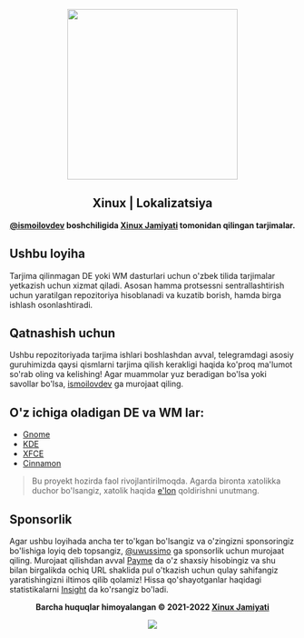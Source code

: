<p align="center"><a href="https://xinux.uz" target="_blank"><img height="300" width="300" src="./.github/assets/tux.png"/></a></p>
<h2 align="center">Xinux | Lokalizatsiya</h2>
<p align="center"><b><a href="https://github.com/ismoilovdevml" target="_blank">@ismoilovdev</a> boshchiligida <a href="https://xinux.uz" target="_blank">Xinux Jamiyati</a> tomonidan qilingan tarjimalar.</b></p>

## Ushbu loyiha

Tarjima qilinmagan DE yoki WM dasturlari uchun o'zbek tilida tarjimalar yetkazish uchun xizmat qiladi.
Asosan hamma protsessni sentrallashtirish uchun yaratilgan repozitoriya hisoblanadi va kuzatib borish, hamda
birga ishlash osonlashtiradi.

## Qatnashish  uchun

Ushbu repozitoriyada tarjima ishlari boshlashdan avval, telegramdagi asosiy guruhimizda
qaysi qismlarni tarjima qilish kerakligi haqida ko'proq ma'lumot so'rab oling va kelishing! Agar muammolar
yuz beradigan bo'lsa yoki savollar bo'lsa, [ismoilovdev](https://t.me/ismoilovdev) ga murojaat qiling.

## O'z ichiga oladigan DE va WM lar:

- [Gnome](https://l10n.gnome.org/teams/uz/)
- [KDE](https://l10n.kde.org/team-infos.php?teamcode=uz)
- [XFCE](https://translations.launchpad.net/linuxmint/latest/+lang/uz)
- [Cinnamon](https://explore.transifex.com/xfce/)

> Bu proyekt hozirda faol rivojlantirilmoqda. Agarda bironta xatolikka duchor
> bo'lsangiz, xatolik haqida [e'lon](https://github.com/uzinfocom-org/i10n/issues/new)
> qoldirishni unutmang.

## Sponsorlik

Agar ushbu loyihada ancha ter to'kgan bo'lsangiz va o'zingizni sponsoringiz bo'lishiga loyiq deb topsangiz, [@uwussimo](https://t.me/uwussimo) ga
sponsorlik uchun murojaat qiling. Murojaat qilishdan avval [Payme](https://payme.uz) da o'z shaxsiy hisobingiz va shu bilan birgalikda ochiq URL shaklida
pul o'tkazish uchun qulay sahifangiz yaratishingizni iltimos qilib qolamiz! Hissa qo'shayotganlar haqidagi statistikalarni [Insight](https://github.com/uzinfocom-org/i10n/pulse) da ko'rsangiz bo'ladi.

<p align="center"><b>Barcha huquqlar himoyalangan &copy; 2021-2022 <a href="https://xinux.uz" target="_blank">Xinux Jamiyati</a></b></p>

<p align="center"><a href="https://github.com/uzinfocom-org/mirror/blob/master/license"><img src="https://img.shields.io/static/v1.svg?style=flat-square&label=Litsenziya&message=MIT&logoColor=eceff4&logo=github&colorA=000000&colorB=ffffff"/></a></p>
